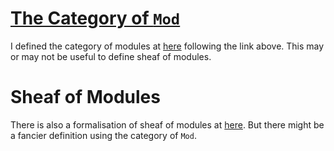 # [The Category of `Mod`](https://ncatlab.org/nlab/show/Mod)

I defined the category of modules at [here](src/cats.lean#L92) following the link above.
This may or may not be useful to define sheaf of modules.

# Sheaf of Modules

There is also a formalisation of sheaf of modules at [here](src/cats.lean#L20). But there
might be a fancier definition using the category of `Mod`.
